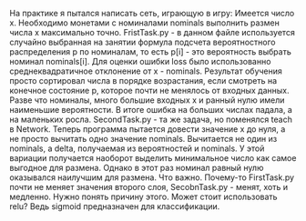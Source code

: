 На практике я пытался написать сеть, играющую в игру:
  Имеется число x. Необходимо монетами с номиналами nominals выполнить размен числа x максимально точно.
FristTask.py - в данном файле используется случайно выбранная на занятии формула подсчета вероятностного распределения p по номиналам,
то есть p[i] - это вероятность выбрать номинал nominals[i]. Для оценки ошибки loss было использованно среднеквадратичное отклонение от 
x - nominals. Результат обучения просто сортировал числа в порядке возрастания, если смотреть на 
конечное состояние p, которое почти не менялось от входных данных. Разве что номиналы, много большие входных x и ранный нулю имели наименьшие 
вероятности.
В итоге ошибка на больших числах падала, а на маленьких росла.
SecondTask.py - та же задача, но поменялся teach в Network. Теперь программа пытается довести значение x до нуля, а не просто вычитать одно значение nominals. Вычитается не один из nominals, а delta, получаемая из вероятностей и nominals. У этой вариации получается наоборот выделить минимальное число как самое выгодное для размена. Однако в этот раз номинал равный нулю оказывался наилучшим для размена.
Что важно. Почему-то FirstTask.py почти не меняет значения второго слоя, SecobnTask.py - менят, хоть и медленно. Нужно понять причину этого.
Может стоит использовать relu? Ведь sigmoid предназначен для классификации.
